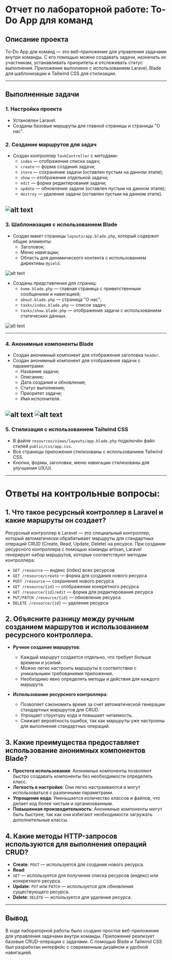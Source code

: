 # Отчет по лабораторной работе: To-Do App для команд

## Описание проекта

To-Do App для команд — это веб-приложение для управления задачами внутри команды. С его помощью можно создавать задачи, назначать их участникам, устанавливать приоритеты и отслеживать статус выполнения. Приложение выполнено с использованием Laravel, Blade для шаблонизации и Tailwind CSS для стилизации.

---

## Выполненные задачи

### 1. Настройка проекта

- Установлен Laravel.
- Созданы базовые маршруты для главной страницы и страницы "О нас".

### 2. Создание маршрутов для задач

- Создан контроллер `TaskController` с методами:
  - `index` — отображение списка задач;
  - `create` — форма создания задачи;
  - `store` — сохранение задачи (оставлен пустым на данном этапе);
  - `show` — отображение отдельной задачи;
  - `edit` — форма редактирования задачи;
  - `update` — обновление задачи (оставлен пустым на данном этапе);
  - `destroy` — удаление задачи (оставлен пустым на данном этапе).
  
![alt text](image.png)
---

### 3. Шаблонизация с использованием Blade

- Создан макет страницы `layouts/app.blade.php`, который содержит общие элементы:
  - Заголовок;
  - Меню навигации;
  - Область для динамического контента с использованием директивы `@yield`.
  
![alt text](image-2.png)

- Созданы представления для страниц:
  - `home.blade.php` — главная страница с приветственным сообщением и навигацией;
  - `about.blade.php` — страница "О нас";
  - `tasks/index.blade.php` — список задач;
  - `tasks/show.blade.php` — отображение задачи с использованием статических данных.

![alt text](image-3.png)

---

### 4. Анонимные компоненты Blade

- Создан анонимный компонент для отображения заголовка `header`.
- Создан анонимный компонент для отображения задачи с параметрами:
  - Название задачи;
  - Описание;
  - Дата создания и обновления;
  - Статус выполнения;
  - Приоритет задачи;
  - Имя исполнителя.

![alt text](image-4.png)
![alt text](image-5.png)
---

### 5. Стилизация с использованием Tailwind CSS

- В файле `resources/views/layouts/app.blade.php` подключён файл стилей `public/css/app.css`.
- Все страницы приложения стилизованы с использованием Tailwind CSS.
- Кнопки, формы, заголовки, меню навигации стилизованы для улучшения UX/UI.


---
# Ответы на контрольные вопросы:


## 1. Что такое ресурсный контроллер в Laravel и какие маршруты он создает?

Ресурсный контроллер в Laravel — это специальный контроллер, который автоматически обрабатывает маршруты для стандартных операций CRUD (Create, Read, Update, Delete) на ресурсе. При создании ресурсного контроллера с помощью команды artisan, Laravel генерирует набор маршрутов, которые соответствуют методам контроллера:

- `GET /resource` — индекс (index) всех ресурсов
- `GET /resource/create` — форма для создания нового ресурса
- `POST /resource` — сохранение нового ресурса
- `GET /resource/{id}` — отображение конкретного ресурса
- `GET /resource/{id}/edit` — форма для редактирования ресурса
- `PUT/PATCH /resource/{id}` — обновление ресурса
- `DELETE /resource/{id}` — удаление ресурса

## 2. Объясните разницу между ручным созданием маршрутов и использованием ресурсного контроллера.

- **Ручное создание маршрутов**:
  - Каждый маршрут создается отдельно, что требует больше времени и усилий.
  - Можно легко настроить маршруты в соответствии с уникальными требованиями приложения.
  - Необходимо явно определять методы и действия для каждого маршрута.

- **Использование ресурсного контроллера**:
  - Позволяет сэкономить время за счет автоматической генерации стандартных маршрутов для CRUD.
  - Упрощает структуру кода и повышает читаемость.
  - Снижает вероятность ошибок, так как маршруты уже настроены для выполнения стандартных операций.

## 3. Какие преимущества предоставляет использование анонимных компонентов Blade?

- **Простота использования**: Анонимные компоненты позволяют быстро создавать компоненты без необходимости определять класс.
- **Легкость в настройке**: Они легко настраиваются и могут использоваться с различными параметрами.
- **Упрощение кода**: Уменьшается количество классов и файлов, что делает код более чистым и организованным.
- **Повышенная производительность**: Анонимные компоненты могут быть быстрее, так как они избегают необходимости загружать дополнительные классы.

## 4. Какие методы HTTP-запросов используются для выполнения операций CRUD?

- **Create**: `POST` — используется для создания нового ресурса.
- **Read**: 
- `GET` — используется для получения списка ресурсов (индекс) или конкретного ресурса.
- **Update**: `PUT` или `PATCH` — используется для обновления существующего ресурса.
- **Delete**: `DELETE` — используется для удаления ресурса.
---
## Вывод

В ходе лабораторной работы было создано простое веб-приложение для управления задачами внутри команды. Приложение реализует базовые CRUD-операции с задачами. С помощью Blade и Tailwind CSS был разработан интерфейс с современным дизайном и удобной навигацией.
